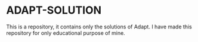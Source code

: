 # ADAPT-SOLUTION
This is a repository, it contains only the solutions of Adapt. I have made this repository for only educational purpose of mine.
